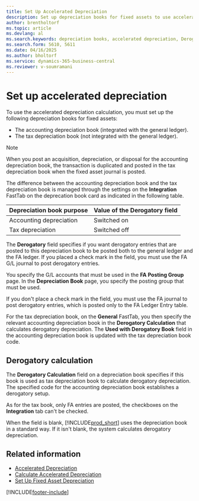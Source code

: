 ```yaml
---
title: Set Up Accelerated Depreciation
description: Set up depreciation books for fixed assets to use accelerated depreciation calculations in Business Central.
author: brentholtorf
ms.topic: article
ms.devlang: al
ms.search.keywords: depreciation books, accelerated depreciation, Derogatory calculation, fixed assets, French version
ms.search.form: 5610, 5611
ms.date: 04/16/2025
ms.author: bholtorf
ms.service: dynamics-365-business-central
ms.reviewer: v-soumramani
---
```


# Set up accelerated depreciation

To use the accelerated depreciation calculation, you must set up the following depreciation books for fixed assets:  

- The accounting depreciation book (integrated with the general ledger).  
- The tax depreciation book (not integrated with the general ledger).  

> [!NOTE]  
> When you post an acquisition, depreciation, or disposal for the accounting depreciation book, the transaction is duplicated and posted in the tax depreciation book when the fixed asset journal is posted.  

The difference between the accounting depreciation book and the tax depreciation book is managed through the settings on the **Integration** FastTab on the deprecation book card as indicated in the following table.  

| Depreciation book purpose | Value of the Derogatory field |
|--|--|
| Accounting depreciation | Switched on |
| Tax depreciation | Switched off |

The **Derogatory** field specifies if you want derogatory entries that are posted to this depreciation book to be posted both to the general ledger and the FA ledger. If you placed a check mark in the field, you must use the FA G/L journal to post derogatory entries.

You specify the G/L accounts that must be used in the **FA Posting Group** page. In the **Depreciation Book** page, you specify the posting group that must be used.

If you don't place a check mark in the field, you must use the FA journal to post derogatory entries, which is posted only to the FA Ledger Entry table.

For the tax depreciation book, on the **General** FastTab, you then specify the relevant accounting depreciation book in the **Derogatory Calculation** that calculates derogatory depreciation. The **Used with Derogatory Book** field in the accounting depreciation book is updated with the tax depreciation book code.  

## Derogatory calculation

The **Derogatory Calculation** field on a depreciation book specifies if this book is used as tax depreciation book to calculate derogatory depreciation. The specified code for the accounting depreciation book establishes a derogatory setup.

As for the tax book, only FA entries are posted, the checkboxes on the **Integration** tab can't be checked.

When the field is blank, [!INCLUDE[prod_short](../../includes/prod_short.md)] uses the depreciation book in a standard way. If it isn't blank, the system calculates derogatory depreciation.

## Related information

- [Accelerated Depreciation](accelerated-depreciation.md)  
- [Calculate Accelerated Depreciation](how-to-calculate-accelerated-depreciation.md)  
- [Set Up Fixed Asset Depreciation](../../fa-how-setup-depreciation.md)  

[!INCLUDE[footer-include](../../includes/footer-banner.md)]
